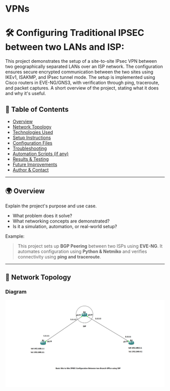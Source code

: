 # VPNs
# 🛠️ Configuring Traditional IPSEC between two LANs and ISP: 
This project demonstrates the setup of a site-to-site IPsec VPN between two geographically separated LANs over an ISP network. The configuration ensures secure encrypted communication between the two sites using IKEv1, ISAKMP, and IPsec tunnel mode. The setup is implemented using Cisco routers in EVE-NG/GNS3, with verification through ping, traceroute, and packet captures.
A short overview of the project, stating what it does and why it's useful.

## 📜 Table of Contents
- [Overview](#overview)
- [Network Topology](#network-topology)
- [Technologies Used](#technologies-used)
- [Setup Instructions](#setup-instructions)
- [Configuration Files](#configuration-files)
- [Troubleshooting](#troubleshooting)
- [Automation Scripts (if any)](#automation-scripts)
- [Results & Testing](#results--testing)
- [Future Improvements](#future-improvements)
- [Author & Contact](#author--contact)

---

## 🌍 Overview
Explain the project's purpose and use case.
- What problem does it solve?
- What networking concepts are demonstrated?
- Is it a simulation, automation, or real-world setup?

Example:
> This project sets up **BGP Peering** between two ISPs using **EVE-NG**. It automates configuration using **Python & Netmiko** and verifies connectivity using **ping and traceroute**.

---

## 📡 Network Topology
### **Diagram**
![BGP Network Topology](./Screenshot%202025-02-04%20190854.png)
